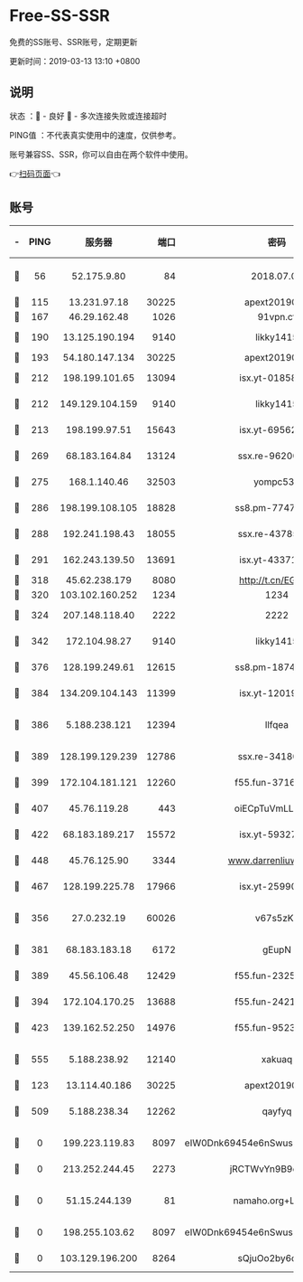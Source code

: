 # Free-SS-SSR

免费的SS账号、SSR账号，定期更新

更新时间：2019-03-13 13:10 +0800

## 说明

状态     ：🙂 - 良好 🙁 - 多次连接失败或连接超时

PING值   ：不代表真实使用中的速度，仅供参考。

账号兼容SS、SSR，你可以自由在两个软件中使用。

👉[扫码页面](https://liesauer.github.io/Free-SS-SSR/)👈

## 账号

|-|PING|服务器|端口|密码|加密方式|区域|
|:----:|:----:|:-----:|-----:|:----:|:----:|:----:|
|🙂|56|52.175.9.80|84|2018.07.07|chacha20-ietf-poly1305|HK|
|🙂|115|13.231.97.18|30225|apext2019006|chacha20|JP|
|🙂|167|46.29.162.48|1026|91vpn.cf|rc4-md5|RU|
|🙂|190|13.125.190.194|9140|likky1415|aes-256-cfb|KR|
|🙂|193|54.180.147.134|30225|apext2019006|chacha20|KR|
|🙂|212|198.199.101.65|13094|isx.yt-01858325|aes-256-cfb|US|
|🙂|212|149.129.104.159|9140|likky1415|aes-256-cfb|HK|
|🙂|213|198.199.97.51|15643|isx.yt-69562476|aes-256-cfb|US|
|🙂|269|68.183.164.84|13124|ssx.re-96200801|aes-256-cfb|US|
|🙂|275|168.1.140.46|32503|yompc535|aes-256-cfb|AU|
|🙂|286|198.199.108.105|18828|ss8.pm-77471394|aes-256-cfb|US|
|🙂|288|192.241.198.43|18055|ssx.re-43785832|aes-256-cfb|US|
|🙂|291|162.243.139.50|13691|isx.yt-43371568|aes-256-cfb|US|
|🙂|318|45.62.238.179|8080|http://t.cn/EGJIyrl|rc4-md5|CA|
|🙂|320|103.102.160.252|1234|1234|rc4-md5|JP|
|🙂|324|207.148.118.40|2222|2222|aes-256-cfb|SG|
|🙂|342|172.104.98.27|9140|likky1415|aes-256-cfb|JP|
|🙂|376|128.199.249.61|12615|ss8.pm-18742395|aes-256-cfb|SG|
|🙂|384|134.209.104.143|11399|isx.yt-12019313|aes-256-cfb|SG|
|🙂|386|5.188.238.121|12394|llfqea|chacha20-ietf-poly1305|BR|
|🙂|389|128.199.129.239|12786|ssx.re-34180779|aes-256-cfb|SG|
|🙂|399|172.104.181.121|12260|f55.fun-37165028|aes-256-cfb|SG|
|🙂|407|45.76.119.28|443|oiECpTuVmLLxk4Ts|aes-256-cfb|AU|
|🙂|422|68.183.189.217|15572|isx.yt-59327595|aes-256-cfb|SG|
|🙂|448|45.76.125.90|3344|www.darrenliuwei.com|aes-256-cfb|AU|
|🙂|467|128.199.225.78|17966|isx.yt-25990165|aes-256-cfb|SG|
|🙂|356|27.0.232.19|60026|v67s5zKe|xchacha20-ietf-poly1305|HK|
|🙂|381|68.183.183.18|6172|gEupN|aes-256-cfb|SG|
|🙂|389|45.56.106.48|12429|f55.fun-23252791|aes-256-cfb|US|
|🙂|394|172.104.170.25|13688|f55.fun-24219818|aes-256-cfb|SG|
|🙂|423|139.162.52.250|14976|f55.fun-95239948|aes-256-cfb|SG|
|🙂|555|5.188.238.92|12140|xakuaq|chacha20-ietf-poly1305|BR|
|🙁|123|13.114.40.186|30225|apext2019006|chacha20|JP|
|🙁|509|5.188.238.34|12262|qayfyq|chacha20-ietf-poly1305|BR|
|🙁|0|199.223.119.83|8097|eIW0Dnk69454e6nSwuspv9DmS201tQ0D|aes-256-cfb|US|
|🙁|0|213.252.244.45|2273|jRCTWvYn9B9emE2O|aes-256-cfb|LT|
|🙁|0|51.15.244.139|81|namaho.org+LNVTU|chacha20-ietf-poly1305|FR|
|🙁|0|198.255.103.62|8097|eIW0Dnk69454e6nSwuspv9DmS201tQ0D|aes-256-cfb|US|
|🙁|0|103.129.196.200|8264|sQjuOo2by6oftqlp|aes-256-cfb|US|
